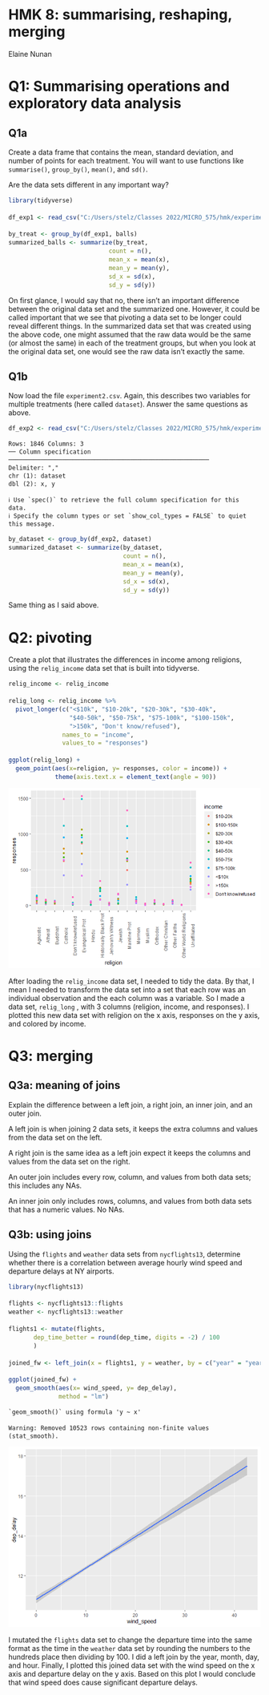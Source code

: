HMK 8: summarising, reshaping, merging
================
Elaine Nunan

# Q1: Summarising operations and exploratory data analysis

## Q1a

Create a data frame that contains the mean, standard deviation, and
number of points for each treatment. You will want to use functions like
`summarise()`, `group_by()`, `mean()`, and `sd()`.

Are the data sets different in any important way?

``` r
library(tidyverse)

df_exp1 <- read_csv("C:/Users/stelz/Classes 2022/MICRO_575/hmk/experiment1.csv")

by_treat <- group_by(df_exp1, balls)
summarized_balls <- summarize(by_treat,
                            count = n(),
                            mean_x = mean(x),
                            mean_y = mean(y),
                            sd_x = sd(x),
                            sd_y = sd(y))
```

On first glance, I would say that no, there isn’t an important
difference between the original data set and the summarized one.
However, it could be called important that we see that pivoting a data
set to be longer could reveal different things. In the summarized data
set that was created using the above code, one might assumed that the
raw data would be the same (or almost the same) in each of the treatment
groups, but when you look at the original data set, one would see the
raw data isn’t exactly the same.

## Q1b

Now load the file `experiment2.csv`. Again, this describes two variables
for multiple treatments (here called `dataset`). Answer the same
questions as above.

``` r
df_exp2 <- read_csv("C:/Users/stelz/Classes 2022/MICRO_575/hmk/experiment2.csv")
```

    Rows: 1846 Columns: 3
    ── Column specification ────────────────────────────────────────────────────────
    Delimiter: ","
    chr (1): dataset
    dbl (2): x, y

    ℹ Use `spec()` to retrieve the full column specification for this data.
    ℹ Specify the column types or set `show_col_types = FALSE` to quiet this message.

``` r
by_dataset <- group_by(df_exp2, dataset)
summarized_dataset <- summarize(by_dataset,
                                count = n(),
                                mean_x = mean(x),
                                mean_y = mean(y),
                                sd_x = sd(x),
                                sd_y = sd(y))
```

Same thing as I said above.

# Q2: pivoting

Create a plot that illustrates the differences in income among
religions, using the `relig_income` data set that is built into
tidyverse.

``` r
relig_income <- relig_income

relig_long <- relig_income %>%
  pivot_longer(c("<$10k", "$10-20k", "$20-30k", "$30-40k", 
                 "$40-50k", "$50-75k", "$75-100k", "$100-150k", 
                 ">150k", "Don't know/refused"), 
               names_to = "income",
               values_to = "responses")

ggplot(relig_long) +
  geom_point(aes(x=religion, y= responses, color = income)) +
             theme(axis.text.x = element_text(angle = 90))
```

![](hmk_08_files/figure-gfm/unnamed-chunk-3-1.png)

After loading the `relig_income` data set, I needed to tidy the data. By
that, I mean I needed to transform the data set into a set that each row
was an individual observation and the each column was a variable. So I
made a data set, `relig_long` , with 3 columns (religion, income, and
responses). I plotted this new data set with religion on the x axis,
responses on the y axis, and colored by income.

# Q3: merging

## Q3a: meaning of joins

Explain the difference between a left join, a right join, an inner join,
and an outer join.

A left join is when joining 2 data sets, it keeps the extra columns and
values from the data set on the left.

A right join is the same idea as a left join expect it keeps the columns
and values from the data set on the right.

An outer join includes every row, column, and values from both data
sets; this includes any NAs.

An inner join only includes rows, columns, and values from both data
sets that has a numeric values. No NAs.

## Q3b: using joins

Using the `flights` and `weather` data sets from `nycflights13`,
determine whether there is a correlation between average hourly wind
speed and departure delays at NY airports.

``` r
library(nycflights13)

flights <- nycflights13::flights
weather <- nycflights13::weather

flights1 <- mutate(flights,
       dep_time_better = round(dep_time, digits = -2) / 100
       )

joined_fw <- left_join(x = flights1, y = weather, by = c("year" = "year", "month" = "month", "day" = "day", "dep_time_better" = "hour"))

ggplot(joined_fw) +
  geom_smooth(aes(x= wind_speed, y= dep_delay),
              method = "lm")
```

    `geom_smooth()` using formula 'y ~ x'

    Warning: Removed 10523 rows containing non-finite values (stat_smooth).

![](hmk_08_files/figure-gfm/unnamed-chunk-4-1.png)

I mutated the `flights` data set to change the departure time into the
same format as the time in the `weather` data set by rounding the
numbers to the hundreds place then dividing by 100. I did a left join by
the year, month, day, and hour. Finally, I plotted this joined data set
with the wind speed on the x axis and departure delay on the y axis.
Based on this plot I would conclude that wind speed does cause
significant departure delays.
